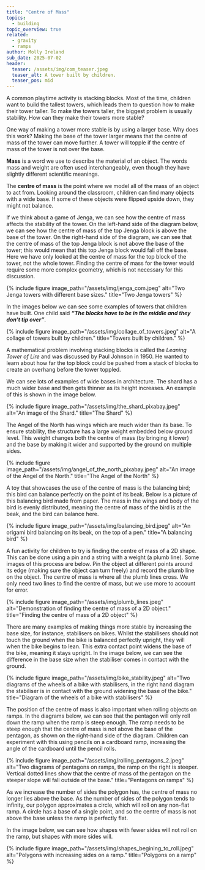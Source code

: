 ```yaml
---
title: "Centre of Mass"
topics: 
  - building
topic_overview: true
related: 
  - gravity
  - ramps
author: Molly Ireland
sub_date: 2025-07-02
header:
  teaser: /assets/img/com_teaser.jpeg
  teaser_alt: A tower built by children.
  teaser_pos: mid
---
```

A common playtime activity is stacking blocks. Most of the time, children want to build the tallest towers, which leads them to question how to make their tower taller. To make the towers taller, the biggest problem is usually stability. How can they make their towers more stable?

One way of making a tower more stable is by using a larger base. Why does this work? Making the base of the tower larger means that the centre of mass of the tower can move further. A tower will topple if the centre of mass of the tower is not over the base. 

**Mass** is a word we use to describe the material of an object. The words mass and weight are often used interchangeably, even though they have slightly different scientific meanings.

The **centre of mass** is the point where we model all of the mass of an object to act from. Looking around the classroom, children can find many objects with a wide base. If some of these objects were flipped upside down, they might not balance.

If we think about a game of Jenga, we can see how the centre of mass affects the stability of the tower. On the left-hand side of the diagram below, we can see how the centre of mass of the top Jenga block is above the base of the tower. On the right-hand side of the diagram, we can see that the centre of mass of the top Jenga block is not above the base of the tower; this would mean that this top Jenga block would fall off the base. Here we have only looked at the centre of mass for the top block of the tower, not the whole tower. Finding the centre of mass for the tower would require some more complex geometry, which is not necessary for this discussion.

{% include figure image_path="/assets/img/jenga_com.jpeg" alt="Two Jenga towers with different base sizes." title="Two Jenga towers" %}

In the images below we can see some examples of towers that children have built. One child said ***“The blocks have to be in the middle and they don’t tip over”***.

{% include figure image_path="/assets/img/collage_of_towers.jpeg" alt="A collage of towers built by children." title="Towers built by children." %}

A mathematical problem involving stacking blocks is called the *Leaning Tower of Lire* and was discussed by Paul Johnson in 1950. He wanted to learn about how far the top block could be pushed from a stack of blocks to create an overhang before the tower toppled. 

We can see lots of examples of wide bases in architecture. The shard has a much wider base and then gets thinner as its height increases. An example of this is shown in the image below. 

{% include figure image_path="/assets/img/the_shard_pixabay.jpeg" alt="An image of the Shard." title="The Shard" %}

The Angel of the North has wings which are much wider than its base. To ensure stability, the structure has a large weight embedded below ground level. This weight changes both the centre of mass (by bringing it lower) and the base by making it wider and supported by the ground on multiple sides.

{% include figure image_path="/assets/img/angel_of_the_north_pixabay.jpeg" alt="An image of the Angel of the North." title="The Angel of the North" %}

A toy that showcases the use of the centre of mass is the balancing bird; this bird can balance perfectly on the point of its beak. Below is a picture of this balancing bird made from paper. The mass in the wings and body of the bird is evenly distributed, meaning the centre of mass of the bird is at the beak, and the bird can balance here.

{% include figure image_path="/assets/img/balancing_bird.jpeg" alt="An origami bird balancing on its beak, on the top of a pen." title="A balancing bird" %}

 A fun activity for children to try is finding the centre of mass of a 2D shape. This can be done using a pin and a string with a weight (a plumb line). Some images of this process are below. Pin the object at different points around its edge (making sure the object can turn freely) and record the plumb line on the object. The centre of mass is where all the plumb lines cross. We only need two lines to find the centre of mass, but we use more to account for error.

{% include figure image_path="/assets/img/plumb_lines.jpeg" alt="Demonstration of finding the centre of mass of a 2D object." title="Finding the centre of mass of a 2D object" %}

There are many examples of making things more stable by increasing the base size, for instance, stabilisers on bikes. Whilst the stabilisers should not touch the ground when the bike is balanced perfectly upright, they will when the bike begins to lean. This extra contact point widens the base of the bike, meaning it stays upright. In the image below, we can see the difference in the base size when the stabiliser comes in contact with the ground.

{% include figure image_path="/assets/img/bike_stability.jpeg" alt="Two diagrams of the wheels of a bike with stabilisers, in the right hand diagram the stabiliser is in contact with the ground widening the base of the bike." title="Diagram of the wheels of a bike with stabilisers" %}

The position of the centre of mass is also important when rolling objects on ramps. In the diagrams below, we can see that the pentagon will only roll down the ramp when the ramp is steep enough. The ramp needs to be steep enough that the centre of mass is not above the base of the pentagon, as shown on the right-hand side of the diagram. Children can experiment with this using pencils on a cardboard ramp, increasing the angle of the cardboard until the pencil rolls.

{% include figure image_path="/assets/img/rolling_pentagons_2.jpeg" alt="Two diagrams of pentagons on ramps, the ramp on the right is steeper. Vertical dotted lines show that the centre of mass of the pentagon on the steeper slope will fall outside of the base." title="Pentagons on ramps" %}

As we increase the number of sides the polygon has, the centre of mass no longer lies above the base. As the number of sides of the polygon tends to infinity, our polygon approximates a circle, which will roll on any non-flat ramp. A circle has a base of a single point, and so the centre of mass is not above the base unless the ramp is perfectly flat. 

In the image below, we can see how shapes with fewer sides will not roll on the ramp, but shapes with more sides will. 

{% include figure image_path="/assets/img/shapes_begining_to_roll.jpeg" alt="Polygons with increasing sides on a ramp." title="Polygons on a ramp" %}
